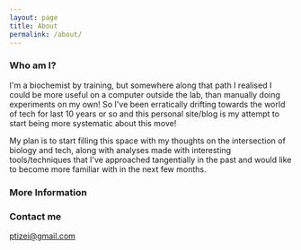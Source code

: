 ```yaml
---
layout: page
title: About
permalink: /about/
---
```


### Who am I?

I'm a biochemist by training, but somewhere along that path I realised I could be more useful on a computer outside the lab, than manually doing experiments on my own! So I've been erratically drifting towards the world of tech for last 10 years or so and this personal site/blog is my attempt to start being more systematic about this move!

My plan is to start filling this space with my thoughts on the intersection of biology and tech, along with analyses made with interesting tools/techniques that I've approached tangentially in the past and would like to become more familiar with in the next few months.

### More Information



### Contact me

[ptizei@gmail.com](mailto:ptizei@gmail.com)
